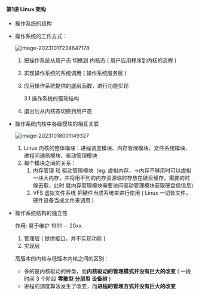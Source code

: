####  第1讲 Linux 架构

- 操作系统的结构

- 操作系统的工作方式：

  ![image-20231017234647178](C:\Users\14163\Desktop\workspace\Notes\学习笔记\合集-Linux内核\1、操作系统结构与功能流程.assets\image-20231017234647178.png)

  1. 把操作系统从用户态 切换到 内核态 ( 用户应用程序到内核的流程 )

  2. 实现操作系统的系统调用 ( 操作系统服务层 )

  3. 应用操作系统提供的底层函数，进行功能实现

     3.1 操作系统的驱动结构

  4. 退出后从内核态切换到用户态

- 操作系统内核中各级模块的相互关联

  ![image-20231018001149327](C:\Users\14163\Desktop\workspace\Notes\学习笔记\合集-Linux内核\1、操作系统结构与功能流程.assets\image-20231018001149327.png)

  1. Linux 内核的整体模块：进程调度模块、内存管理模块、文件系统模块、进程间通信模块、驱动管理模块
  2. 每个模块之间的关系：
     1. 内存管理 和 驱动管理模块（eg. 虚拟内存，->内存不够用时可以虚拟一块大内存，并将用不到的内存资源临时存放在硬盘缓存，需要的时候去取，此时 就内存管理模块需要访问驱动管理模块获取硬盘信信息）
     2. VFS 虚拟文件系统 把硬件当成系统来进行使用 ( Linux 一切皆文件，硬件设备当成文件来调用 )

- 操作系统结构的独立性

  作用: 易于维护 1991 -- 20xx

  1. 管理层 ( 提供接口，并不实现功能 )
  2. 实现层

  高版本的内核与低版本内核之间的区别：

  - 多的是内核驱动的种类，而**内核驱动的管理模式并没有巨大的改变** ( 一段时间 3 个阶段 **零散型 分层型 设备树** ) 
  - 进程的调度算法发生了改变，而**进程的管理方式并没有巨大的改变**

  











